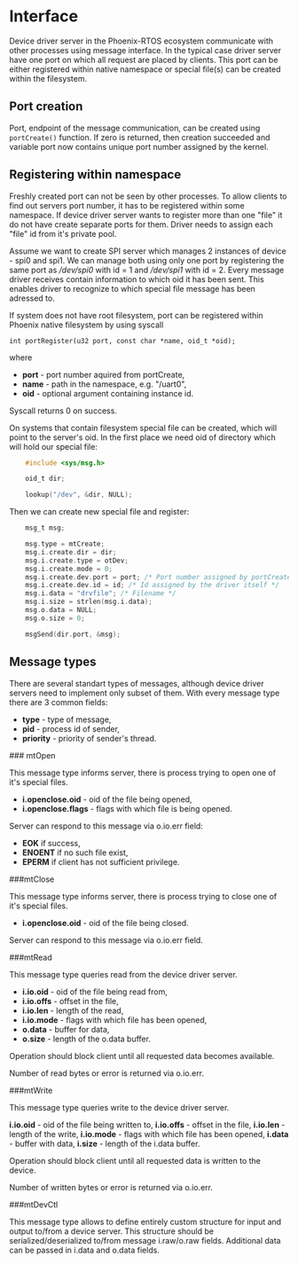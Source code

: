 # Interface

Device driver server in the Phoenix-RTOS ecosystem communicate with other processes using message interface. In the typical case driver server have one port on which all request are placed by clients. This port can be either registered within native namespace or special file(s) can be created within the filesystem.

## Port creation

Port, endpoint of the message communication, can be created using `portCreate()` function. If zero is returned, then creation succeeded and variable port now contains unique port number assigned by the kernel.

## Registering within namespace

Freshly created port can not be seen by other processes. To allow clients to find out servers port number, it has to be registered within some namespace. If device driver server wants to register more than one "file" it do not have create separate ports for them. Driver needs to assign each "file" id from it's private pool.

Assume we want to create SPI server which manages 2 instances of device - spi0 and spi1. We can manage both using only one port by registering the same port as <i>/dev/spi0</i> with id = 1 and <i>/dev/spi1</i> with id = 2. Every message driver receives contain information to which oid it has been sent. This enables driver to recognize to which special file message has been adressed to.

If system does not have root filesystem, port can be registered within Phoenix native filesystem by using syscall

>
    int portRegister(u32 port, const char *name, oid_t *oid);

where

- <b>port</b> - port number aquired from portCreate,
- <b>name</b> - path in the namespace, e.g. "/uart0",
- <b>oid</b> - optional argument containing instance id.

Syscall returns 0 on success.

On systems that contain filesystem special file can be created, which will point to the server's oid. In the first place we need oid of directory which will hold our special file:

````C
    #include <sys/msg.h>

    oid_t dir;

    lookup("/dev", &dir, NULL);
````

Then we can create new special file and register:

````C
    msg_t msg;

    msg.type = mtCreate;
    msg.i.create.dir = dir;
    msg.i.create.type = otDev;
    msg.i.create.mode = 0;
    msg.i.create.dev.port = port; /* Port number assigned by portCreate */
    msg.i.create.dev.id = id; /* Id assigned by the driver itself */
    msg.i.data = "drvfile"; /* Filename */
    msg.i.size = strlen(msg.i.data);
    msg.o.data = NULL;
    msg.o.size = 0;

    msgSend(dir.port, &msg);
````

## Message types

There are several standart types of messages, although device driver servers need to implement only subset of them. With every message type there are 3 common fields:

- <b>type</b> - type of message,
- <b>pid</b> - process id of sender,
- <b>priority</b> - priority of sender's thread.
</p><p>
### mtOpen

This message type informs server, there is process trying to open one of it's special files.

- <b>i.openclose.oid</b> - oid of the file being opened,
- <b>i.openclose.flags</b> - flags with which file is being opened.

Server can respond to this message via o.io.err field:

- <b>EOK</b> if success,
- <b>ENOENT</b> if no such file exist, 
- <b>EPERM</b> if client has not sufficient privilege.
</p><p>
###mtClose

This message type informs server, there is process trying to close one of it's special files.

- <b>i.openclose.oid</b> - oid of the file being closed.

Server can respond to this message via o.io.err field.
</p><p>
###mtRead

This message type queries read from the device driver server.

- <b>i.io.oid</b> - oid of the file being read from,
- <b>i.io.offs</b> - offset in the file,
- <b>i.io.len</b> - length of the read,
- <b>i.io.mode</b> - flags with which file has been opened,
- <b>o.data</b> - buffer for data,
- <b>o.size</b> - length of the o.data buffer.

Operation should block client until all requested data becomes available.

Number of read bytes or error is returned via o.io.err.
</p><p>
###mtWrite

This message type queries write to the device driver server.

<b>i.io.oid</b> - oid of the file being written to,
<b>i.io.offs</b> - offset in the file,
<b>i.io.len</b> - length of the write,
<b>i.io.mode</b> - flags with which file has been opened,
<b>i.data</b> - buffer with data,
<b>i.size</b> - length of the i.data buffer.

Operation should block client until all requested data is written to the device.

Number of written bytes or error is returned via o.io.err.
</p><p>
###mtDevCtl

This message type allows to define entirely custom structure for input and output to/from a device server. This structure should be serialized/deserialized to/from message i.raw/o.raw fields. Additional data can be passed in i.data and o.data fields.
</p>